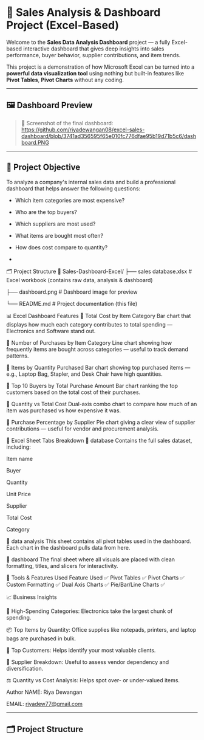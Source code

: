 # 🧾 Sales Analysis & Dashboard Project (Excel-Based)

Welcome to the **Sales Data Analysis Dashboard** project — a fully Excel-based interactive dashboard that gives deep insights into sales performance, buyer behavior, supplier contributions, and item trends.

This project is a demonstration of how Microsoft Excel can be turned into a **powerful data visualization tool** using nothing but built-in features like **Pivot Tables**, **Pivot Charts** without any coding.

---

## 🖼️ Dashboard Preview

> 📌 Screenshot of the final dashboard:
https://github.com/riyadewangan08/excel-sales-dashboard/blob/3741ad356595f65e010fc776dfae95b19d71b5c6/dashboard.PNG


---

## 📌 Project Objective

To analyze a company's internal sales data and build a professional dashboard that helps answer the following questions:
- Which item categories are most expensive?
- Who are the top buyers?
- Which suppliers are most used?
- What items are bought most often?
- How does cost compare to quantity?

- 
🗂️ Project Structure
📂 Sales-Dashboard-Excel/ ├── sales database.xlsx # Excel workbook (contains raw data, analysis & dashboard)

├── dashboard.png # Dashboard image for preview

└── README.md # Project documentation (this file)

📊 Excel Dashboard Features
🔹 Total Cost by Item Category
Bar chart that displays how much each category contributes to total spending — Electronics and Software stand out.

🔹 Number of Purchases by Item Category
Line chart showing how frequently items are bought across categories — useful to track demand patterns.

🔹 Items by Quantity Purchased
Bar chart showing top purchased items — e.g., Laptop Bag, Stapler, and Desk Chair have high quantities.

🔹 Top 10 Buyers by Total Purchase Amount
Bar chart ranking the top customers based on the total cost of their purchases.

🔹 Quantity vs Total Cost
Dual-axis combo chart to compare how much of an item was purchased vs how expensive it was.

🔹 Purchase Percentage by Supplier
Pie chart giving a clear view of supplier contributions — useful for vendor and procurement analysis.

📄 Excel Sheet Tabs Breakdown
📌 database
Contains the full sales dataset, including:

Item name

Buyer

Quantity

Unit Price

Supplier

Total Cost

Category

📌 data analysis
This sheet contains all pivot tables used in the dashboard. Each chart in the dashboard pulls data from here.

📌 dashboard
The final sheet where all visuals are placed with clean formatting, titles, and slicers for interactivity.

🧰 Tools & Features Used
Feature	Used ✅
Pivot Tables	✅
Pivot Charts	✅
Custom Formatting	✅
Dual Axis Charts	✅
Pie/Bar/Line Charts	✅

📈 Business Insights

🛒 High-Spending Categories: Electronics take the largest chunk of spending.

📦 Top Items by Quantity: Office supplies like notepads, printers, and laptop bags are purchased in bulk.

👥 Top Customers: Helps identify your most valuable clients.

🧾 Supplier Breakdown: Useful to assess vendor dependency and diversification.

⚖️ Quantity vs Cost Analysis: Helps spot over- or under-valued items.

Author
NAME: Riya Dewangan

EMAIL: riyadew77@gmail.com



---

## 🗂️ Project Structure


